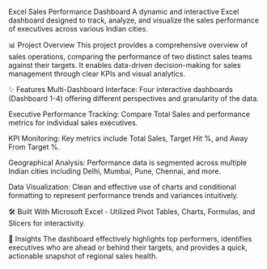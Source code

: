 Excel Sales Performance Dashboard
A dynamic and interactive Excel dashboard designed to track, analyze, and visualize the sales performance of executives across various Indian cities.

📊 Project Overview
This project provides a comprehensive overview of sales operations, comparing the performance of two distinct sales teams against their targets. It enables data-driven decision-making for sales management through clear KPIs and visual analytics.

✨ Features
Multi-Dashboard Interface: Four interactive dashboards (Dashboard 1-4) offering different perspectives and granularity of the data.

Executive Performance Tracking: Compare Total Sales and performance metrics for individual sales executives.

KPI Monitoring: Key metrics include Total Sales, Target Hit %, and Away From Target %.

Geographical Analysis: Performance data is segmented across multiple Indian cities including Delhi, Mumbai, Pune, Chennai, and more.

Data Visualization: Clean and effective use of charts and conditional formatting to represent performance trends and variances intuitively.

🛠️ Built With
Microsoft Excel - Utilized Pivot Tables, Charts, Formulas, and Slicers for interactivity.

🔮 Insights
The dashboard effectively highlights top performers, identifies executives who are ahead or behind their targets, and provides a quick, actionable snapshot of regional sales health.
